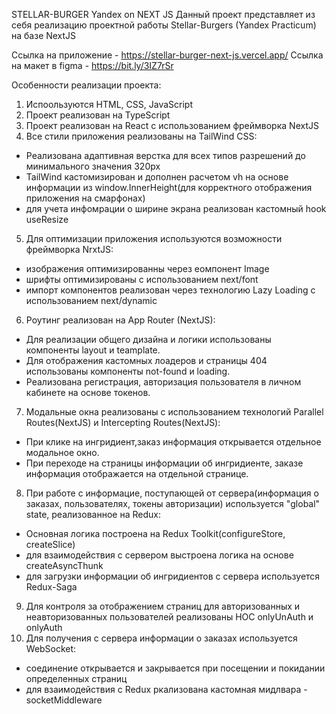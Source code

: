 STELLAR-BURGER Yandex on NEXT JS
Данный проект представляет из себя реализацию проектной работы Stellar-Burgers (Yandex Practicum) на базе NextJS

Ссылка на приложение - https://stellar-burger-next-js.vercel.app/
Ссылка на макет в figma - https://bit.ly/3IZ7rSr

Особенности реализации проекта:
1. Испоользуются HTML, CSS, JavaScript
2. Проект реализован на TypeScript
3. Проект реализован на React с использованием фреймворка NextJS
4. Все стили приложения реализованы на TailWind CSS:
  - Реализована адаптивная верстка для всех типов разрешений до минимального значения 320px
  - TailWind кастомизирован и дополнен расчетом vh на основе информации из window.InnerHeight(для корректного отображения приложения на смарфонах)
  - для учета инфомрации о ширине экрана реализован кастомный hook useResize
5. Для оптимизации приложения используются возможности фреймворка NrxtJS:
  - изображения оптимизированны через еомпонент Image
  - шрифты оптимизированы с использованием next/font
  - импорт компонентов реализован через технологию Lazy Loading с использованием next/dynamic
6. Роутинг реализован на App Router (NextJS):
  - Для реализации общего дизайна и логики использованы компоненты layout и teamplate.
  - Для отображения кастомных лоадеров и страницы 404 использованы компоненты not-found и loading.
  - Реализована регистрация, авторизация пользователя в личном кабинете на основе токенов.
7. Модальные окна реализованы с использованием технологий Parallel Routes(NextJS) и Intercepting Routes(NextJS):
  - При клике на ингридиент,заказ информация открывается отдельное модальное окно.
  - При переходе на страницы информации об ингридиенте, заказе информация отображается на отдельной странице.
8. При работе с информацие, поступающей от сервера(информация о заказах, пользователях, токены авторизации) используется
  "global" state, реализованное на Redux:
  - Основная логика построена на Redux Toolkit(configureStore, createSlice)
  - для взаимодействия с сервером выстроена логика на основе createAsyncThunk
  - для загрузки информации об ингридиентов с сервера используется Redux-Saga
9. Для контроля за отображением страниц для авторизованных и неавторизованных пользователей реализованы 
  HOC onlyUnAuth и onlyAuth
10. Для получения с сервера информации о заказах используется WebSocket:
  - соединение открывается и закрывается при посещении и покидании определенных страниц
  - для взаимодействия с Redux ркализована кастомная мидлвара - socketMiddleware 